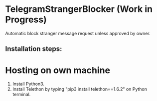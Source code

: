# TelegramStrangerBlocker (Work in Progress)
Automatic block stranger message request unless approved by owner.

## Installation steps:
# Hosting on own machine
1. Install Python3.
2. Install Telethon by typing "pip3 install telethon==1.6.2" on Python terminal.
